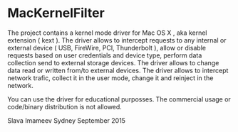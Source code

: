 # MacKernelFilter

The project contains a kernel mode driver for Mac OS X , aka kernel extension ( kext ).
The driver allows to intercept requests to any internal or external device ( USB, FireWire, PCI, Thunderbolt ), allow or disable requests based on user credentials and device type, perform data collection send to external storage devices.
The driver allows to change data read or written from/to external devices.
The driver allows to intercept network trafic, collect it in the user mode, change it and reinject in the network.

You can use the driver for educational purposses. The commercial usage or code/binary distribution is not allowed.

Slava Imameev
Sydney
September 2015
